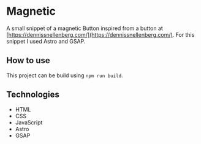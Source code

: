 # Magnetic

A small snippet of a magnetic Button inspired from a button at [https://dennissnellenberg.com/](https://dennissnellenberg.com/). For this snippet I used Astro and GSAP.

## How to use
This project can be build using `npm run build`.

## Technologies
- HTML
- CSS
- JavaScript
- Astro
- GSAP
